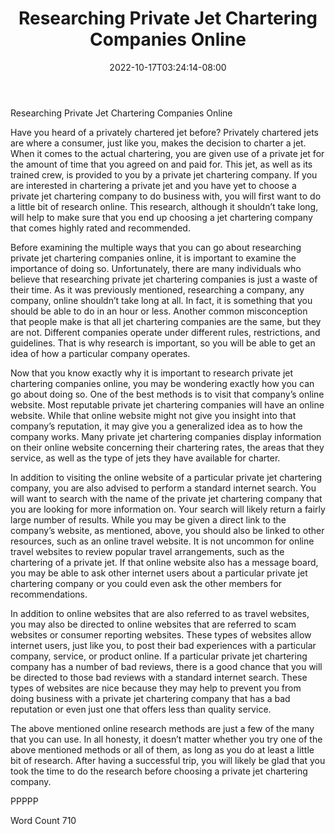 ﻿---
title: "Researching Private Jet Chartering Companies Online"
date: 2022-10-17T03:24:14-08:00
description: "Private Jet Charters TXT Tips for Web Success"
featured_image: "/images/Private Jet Charters TXT.jpg"
tags: ["Private Jet Charters TXT"]
---

Researching Private Jet Chartering Companies Online

Have you heard of a privately chartered jet before?  Privately chartered jets are where a consumer, just like you, makes the decision to charter a jet. When it comes to the actual chartering, you are given use of a private jet for the amount of time that you agreed on and paid for.  This jet, as well as its trained crew, is provided to you by a private jet chartering company.  If you are interested in chartering a private jet and you have yet to choose a private jet chartering company to do business with, you will first want to do a little bit of research online. This research, although it shouldn’t take long, will help to make sure that you end up choosing a jet chartering company that comes highly rated and recommended.

Before examining the multiple ways that you can go about researching private jet chartering companies online, it is important to examine the importance of doing so.  Unfortunately, there are many individuals who believe that researching private jet chartering companies is just a waste of their time.  As it was previously mentioned, researching a company, any company, online shouldn’t take long at all. In fact, it is something that you should be able to do in an hour or less.  Another common misconception that people make is that all jet chartering companies are the same, but they are not. Different companies operate under different rules, restrictions, and guidelines. That is why research is important, so you will be able to get an idea of how a particular company operates.

Now that you know exactly why it is important to research private jet chartering companies online, you may be wondering exactly how you can go about doing so.  One of the best methods is to visit that company’s online website.  Most reputable private jet chartering companies will have an online website.  While that online website might not give you insight into that company’s reputation, it may give you a generalized idea as to how the company works.  Many private jet chartering companies display information on their online website concerning their chartering rates, the areas that they service, as well as the type of jets they have available for charter.  

In addition to visiting the online website of a particular private jet chartering company, you are also advised to perform a standard internet search.  You will want to search with the name of the private jet chartering company that you are looking for more information on.  Your search will likely return a fairly large number of results.  While you may be given a direct link to the company’s website, as mentioned, above, you should also be linked to other resources, such as an online travel website.  It is not uncommon for online travel websites to review popular travel arrangements, such as the chartering of a private jet.  If that online website also has a message board, you may be able to ask other internet users about a particular private jet chartering company or you could even ask the other members for recommendations.  

In addition to online websites that are also referred to as travel websites, you may also be directed to online websites that are referred to scam websites or consumer reporting websites. These types of websites allow internet users, just like you, to post their bad experiences with a particular company, service, or product online.  If a particular private jet chartering company has a number of bad reviews, there is a good chance that you will be directed to those bad reviews with a standard internet search. These types of websites are nice because they may help to prevent you from doing business with a private jet chartering company that has a bad reputation or even just one that offers less than quality service.

The above mentioned online research methods are just a few of the many that you can use.  In all honesty, it doesn’t matter whether you try one of the above mentioned methods or all of them, as long as you do at least a little bit of research.  After having a successful trip, you will likely be glad that you took the time to do the research before choosing a private jet chartering company.

PPPPP

Word Count 710

